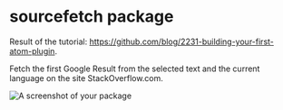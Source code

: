 # sourcefetch package

Result of the tutorial: https://github.com/blog/2231-building-your-first-atom-plugin.

Fetch the first Google Result from the selected text and the current language on the site StackOverflow.com.

![A screenshot of your package](https://f.cloud.github.com/assets/69169/2290250/c35d867a-a017-11e3-86be-cd7c5bf3ff9b.gif)
